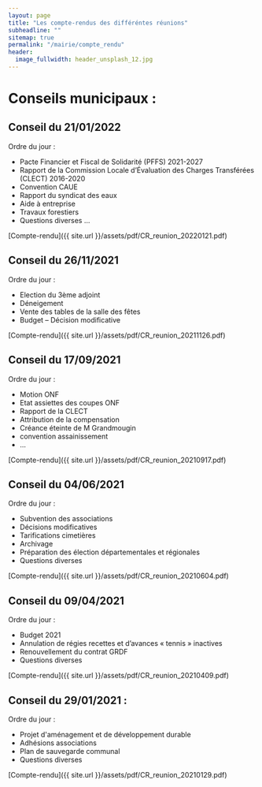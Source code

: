 ```yaml
---
layout: page
title: "Les compte-rendus des différéntes réunions"
subheadline: ""
sitemap: true
permalink: "/mairie/compte_rendu"
header:
  image_fullwidth: header_unsplash_12.jpg
---
```






# Conseils municipaux : 

## Conseil du 21/01/2022

Ordre du jour :
  - Pacte Financier et Fiscal de Solidarité (PFFS) 2021-2027  
  - Rapport de la Commission Locale d’Évaluation des Charges Transférées (CLECT) 2016-2020
  - Convention CAUE  
  - Rapport du syndicat des eaux
  - Aide à entreprise
  - Travaux forestiers
  - Questions diverses ...

 [Compte-rendu]({{ site.url }}/assets/pdf/CR_reunion_20220121.pdf)


## Conseil du 26/11/2021

Ordre du jour :
  - Election du 3ème adjoint
  - Déneigement
  - Vente des tables de la salle des fêtes
  - Budget – Décision modificative

 [Compte-rendu]({{ site.url }}/assets/pdf/CR_reunion_20211126.pdf)

## Conseil du 17/09/2021

Ordre du jour : 
- Motion ONF
- Etat assiettes des coupes ONF
- Rapport de la CLECT
- Attribution de la compensation
- Créance éteinte de M Grandmougin
- convention assainissement
- ...

 [Compte-rendu]({{ site.url }}/assets/pdf/CR_reunion_20210917.pdf)

## Conseil du 04/06/2021

Ordre du jour : 
- Subvention des associations
- Décisions modificatives
- Tarifications cimetières
- Archivage
- Préparation des élection départementales et régionales
- Questions diverses

 [Compte-rendu]({{ site.url }}/assets/pdf/CR_reunion_20210604.pdf)

## Conseil du 09/04/2021

Ordre du jour : 
- Budget 2021
- Annulation de régies recettes et d’avances « tennis » inactives  
- Renouvellement du contrat GRDF   
- Questions diverses 

 [Compte-rendu]({{ site.url }}/assets/pdf/CR_reunion_20210409.pdf)

## Conseil du 29/01/2021 : 

Ordre du jour : 
- Projet d'aménagement et de développement durable 
- Adhésions associations 
- Plan de sauvegarde communal 
- Questions diverses 

 [Compte-rendu]({{ site.url }}/assets/pdf/CR_reunion_20210129.pdf)
 







